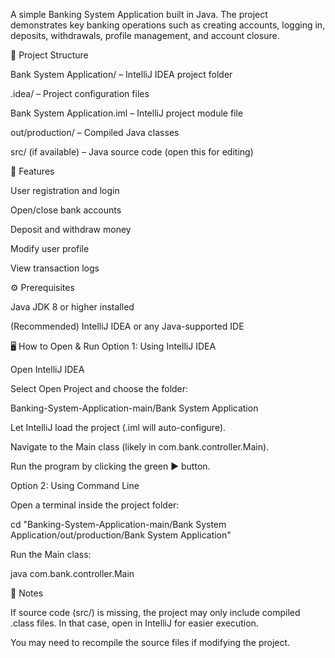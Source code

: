 A simple Banking System Application built in Java. The project demonstrates key banking operations such as creating accounts, logging in, deposits, withdrawals, profile management, and account closure.

📂 Project Structure

Bank System Application/ – IntelliJ IDEA project folder

.idea/ – Project configuration files

Bank System Application.iml – IntelliJ project module file

out/production/ – Compiled Java classes

src/ (if available) – Java source code (open this for editing)

🚀 Features

User registration and login

Open/close bank accounts

Deposit and withdraw money

Modify user profile

View transaction logs

⚙️ Prerequisites

Java JDK 8 or higher installed

(Recommended) IntelliJ IDEA or any Java-supported IDE

🖥️ How to Open & Run
Option 1: Using IntelliJ IDEA

Open IntelliJ IDEA

Select Open Project and choose the folder:

Banking-System-Application-main/Bank System Application


Let IntelliJ load the project (.iml will auto-configure).

Navigate to the Main class (likely in com.bank.controller.Main).

Run the program by clicking the green ▶️ button.

Option 2: Using Command Line

Open a terminal inside the project folder:

cd "Banking-System-Application-main/Bank System Application/out/production/Bank System Application"


Run the Main class:

java com.bank.controller.Main

📖 Notes

If source code (src/) is missing, the project may only include compiled .class files. In that case, open in IntelliJ for easier execution.

You may need to recompile the source files if modifying the project.
